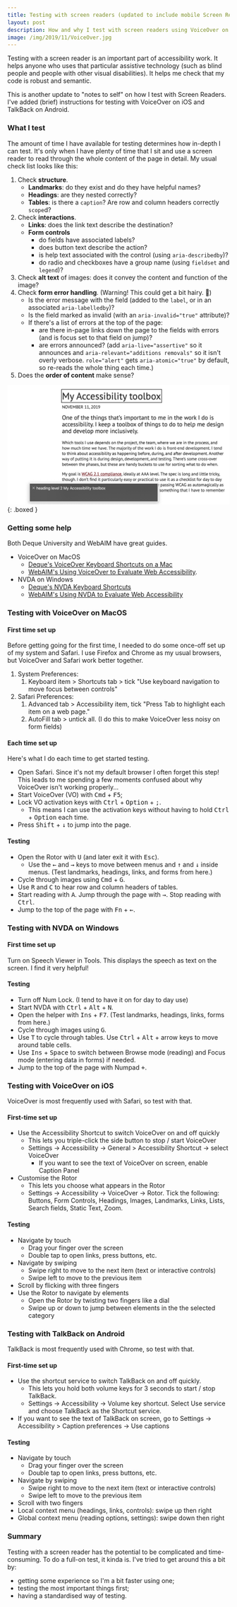 ```yaml
---
title: Testing with screen readers (updated to include mobile Screen Reader instructions)
layout: post
description: How and why I test with screen readers using VoiceOver on MacOS, NVDA on Windows, VoiceOver on iOS, and TalkBack on Android
image: /img/2019/11/VoiceOver.jpg
---
```


Testing with a screen reader is an important part of accessibility work. It helps anyone who uses that particular assistive technology (such as blind people and people with other visual disabilities). It helps me check that my code is robust and semantic.

This is another update to "notes to self" on how I test with Screen Readers. I've added (brief) instructions for testing with VoiceOver on iOS and TalkBack on Android.

### What I test

The amount of time I have available for testing determines how in-depth I can test. It's only when I have plenty of time that I sit and use a screen reader to read through the whole content of the page in detail. My usual check list looks like this:

1. Check **structure**.
   - **Landmarks**: do they exist and do they have helpful names?
   - **Headings**: are they nested correctly?
   - **Tables**: is there a `caption`? Are row and column headers correctly `scope`d?
2. Check **interactions**.
   - **Links**: does the link text describe the destination?
   - **Form controls**
     - do fields have associated labels?
     - does button text describe the action?
     - is help text associated with the control (using `aria-describedby`)?
     - do radio and checkboxes have a group name (using `fieldset` and `legend`)?
3. Check **alt text** of images: does it convey the content and function of the image?
4. Check **form error handling**. (Warning! This could get a bit hairy. 😬)
   - Is the error message with the field (added to the `label`, or in an associated `aria-labelledby`)?
   - Is the field marked as invalid (with an `aria-invalid="true"` attribute)?
   - If there's a list of errors at the top of the page:
     - are there in-page links down the page to the fields with errors (and is focus set to that field on jump)?
     - are errors announced? (add `aria-live="assertive"` so it announces and `aria-relevant="additions removals"` so it isn't overly verbose. `role="alert"` gets `aria-atomic="true"` by default, so re-reads the whole thing each time.)
5. Does the **order of content** make sense?

![Screenshot of me using VoiceOver on a Mac showing "heading level 2"](/img/2019/11/VoiceOver.jpg){: .boxed }

### Getting some help

Both Deque University and WebAIM have great guides.

- VoiceOver on MacOS
  - [Deque's VoiceOver Keyboard Shortcuts on a Mac](https://dequeuniversity.com/screenreaders/voiceover-keyboard-shortcuts#vo-mac-basics)
  - [WebAIM's Using VoiceOver to Evaluate Web Accessibility](https://webaim.org/articles/voiceover/).
- NVDA on Windows
  - [Deque's NVDA Keyboard Shortcuts](https://dequeuniversity.com/screenreaders/nvda-keyboard-shortcuts)
  - [WebAIM's Using NVDA to Evaluate Web Accessibility](https://webaim.org/articles/nvda/)

### Testing with VoiceOver on MacOS

#### First time set up

Before getting going for the first time, I needed to do some once-off set up of my system and Safari. I use Firefox and Chrome as my usual browsers, but VoiceOver and Safari work better together.

1. System Preferences:
   1. Keyboard item > Shortcuts tab > tick "Use keyboard navigation to move focus between controls"
2. Safari Preferences:
   1. Advanced tab > Accessibility item, tick "Press Tab to highlight each item on a web page."
   2. AutoFill tab > untick all. (I do this to make VoiceOver less noisy on form fields)

#### Each time set up

Here's what I do each time to get started testing.

- Open Safari. Since it's not my default browser I often forget this step! This leads to me spending a few moments confused about why VoiceOver isn't working properly...
- Start VoiceOver (VO) with <kbd>Cmd</kbd> + <kbd>F5</kbd>;
- Lock VO activation keys with <kbd>Ctrl</kbd> + <kbd>Option</kbd> + <kbd>;</kbd>.
  - This means I can use the activation keys without having to hold <kbd>Ctrl</kbd> + <kbd>Option</kbd> each time.
- Press <kbd>Shift</kbd> + <kbd>↓</kbd> to jump into the page.

#### Testing

- Open the Rotor with <kbd>U</kbd> (and later exit it with <kbd>Esc</kbd>).
  - Use the <kbd>←</kbd> and <kbd>→</kbd> keys to move between menus and <kbd>↑</kbd> and <kbd>↓</kbd> inside menus. (Test landmarks, headings, links, and forms from here.)
- Cycle through images using <kbd>Cmd</kbd> + <kbd>G</kbd>.
- Use <kbd>R</kbd> and <kbd>C</kbd> to hear row and column headers of tables.
- Start reading with <kbd>A</kbd>. Jump through the page with <kbd>→</kbd>. Stop reading with <kbd>Ctrl</kbd>.
- Jump to the top of the page with <kbd>Fn</kbd> + <kbd>←</kbd>.

### Testing with NVDA on Windows

#### First time set up

Turn on Speech Viewer in Tools. This displays the speech as text on the screen. I find it very helpful!

#### Testing

- Turn off Num Lock. (I tend to have it on for day to day use)
- Start NVDA with <kbd>Ctrl</kbd> + <kbd>Alt</kbd> + <kbd>N</kbd>.
- Open the helper with <kbd>Ins</kbd> + <kbd>F7</kbd>. (Test landmarks, headings, links, forms from here.)
- Cycle through images using <kbd>G</kbd>.
- Use <kbd>T</kbd> to cycle through tables. Use <kbd>Ctrl</kbd> + <kbd>Alt</kbd> + arrow keys to move around table cells.
- Use <kbd>Ins</kbd> + <kbd>Space</kbd> to switch between Browse mode (reading) and Focus mode (entering data in forms) if needed.
- Jump to the top of the page with Numpad <kbd>+</kbd>.

### Testing with VoiceOver on iOS

VoiceOver is most frequently used with Safari, so test with that.

#### First-time set up

- Use the Accessibility Shortcut to switch VoiceOver on and off quickly
  - This lets you triple-click the side button to stop / start VoiceOver
  - Settings → Accessibility → General > Accessibility Shortcut → select VoiceOver
    - If you want to see the text of VoiceOver on screen, enable Caption Panel
- Customise the Rotor
  - This lets you choose what appears in the Rotor
  - Settings → Accessibility → VoiceOver → Rotor. Tick the following: Buttons, Form Controls, Headings, Images, Landmarks, Links, Lists, Search fields, Static Text, Zoom. 

#### Testing

- Navigate by touch
  - Drag your finger over the screen
  - Double tap to open links, press buttons, etc.
- Navigate by swiping
  - Swipe right to move to the next item (text or interactive controls)
  - Swipe left to move to the previous item
- Scroll by flicking with three fingers
- Use the Rotor to navigate by elements
  - Open the Rotor by twisting two fingers like a dial
  - Swipe up or down to jump between elements in the the selected category

### Testing with TalkBack on Android

TalkBack is most frequently used with Chrome, so test with that.

#### First-time set up

- Use the shortcut service to switch TalkBack on and off quickly.
  - This lets you hold both volume keys for 3 seconds to start / stop TalkBack.
  - Settings → Accessibility → Volume key shortcut. Select Use service and choose TalkBack as the Shortcut service.
- If you want to see the text of TalkBack on screen, go to Settings → Accessibility > Caption preferences → Use captions

#### Testing

- Navigate by touch
  - Drag your finger over the screen
  - Double tap to open links, press buttons, etc.
- Navigate by swiping
  - Swipe right to move to the next item (text or interactive controls)
  - Swipe left to move to the previous item
- Scroll with two fingers
- Local context menu (headings, links, controls): swipe up then right
- Global context menu (reading options, settings): swipe down then right

### Summary

Testing with a screen reader has the potential to be complicated and time-consuming. To do a full-on test, it kinda is. I've tried to get around this a bit by:

- getting some experience so I'm a bit faster using one;
- testing the most important things first;
- having a standardised way of testing.
